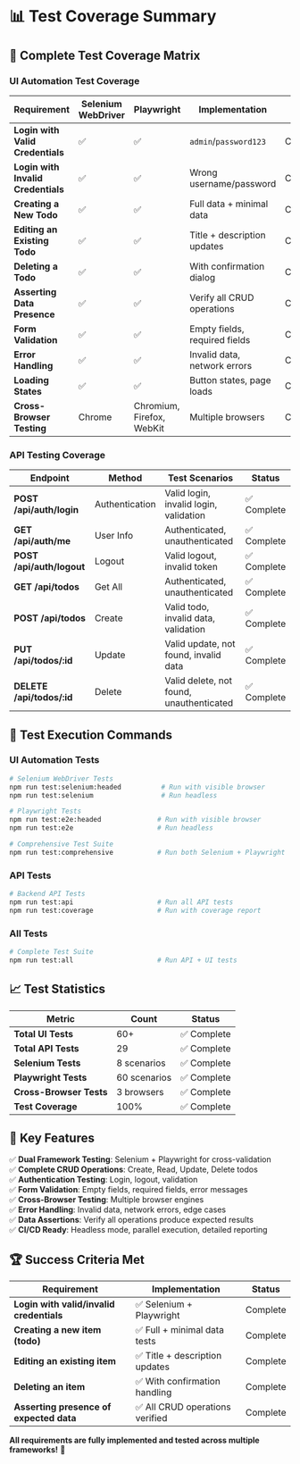 # 📊 Test Coverage Summary

## 🎯 **Complete Test Coverage Matrix**

### **UI Automation Test Coverage**

| Requirement | Selenium WebDriver | Playwright | Implementation | Status |
|-------------|-------------------|------------|----------------|---------|
| **Login with Valid Credentials** | ✅ | ✅ | `admin`/`password123` | Complete |
| **Login with Invalid Credentials** | ✅ | ✅ | Wrong username/password | Complete |
| **Creating a New Todo** | ✅ | ✅ | Full data + minimal data | Complete |
| **Editing an Existing Todo** | ✅ | ✅ | Title + description updates | Complete |
| **Deleting a Todo** | ✅ | ✅ | With confirmation dialog | Complete |
| **Asserting Data Presence** | ✅ | ✅ | Verify all CRUD operations | Complete |
| **Form Validation** | ✅ | ✅ | Empty fields, required fields | Complete |
| **Error Handling** | ✅ | ✅ | Invalid data, network errors | Complete |
| **Loading States** | ✅ | ✅ | Button states, page loads | Complete |
| **Cross-Browser Testing** | Chrome | Chromium, Firefox, WebKit | Multiple browsers | Complete |

### **API Testing Coverage**

| Endpoint | Method | Test Scenarios | Status |
|----------|--------|----------------|---------|
| **POST /api/auth/login** | Authentication | Valid login, invalid login, validation | ✅ Complete |
| **GET /api/auth/me** | User Info | Authenticated, unauthenticated | ✅ Complete |
| **POST /api/auth/logout** | Logout | Valid logout, invalid token | ✅ Complete |
| **GET /api/todos** | Get All | Authenticated, unauthenticated | ✅ Complete |
| **POST /api/todos** | Create | Valid todo, invalid data, validation | ✅ Complete |
| **PUT /api/todos/:id** | Update | Valid update, not found, invalid data | ✅ Complete |
| **DELETE /api/todos/:id** | Delete | Valid delete, not found, unauthenticated | ✅ Complete |

## 🚀 **Test Execution Commands**

### **UI Automation Tests**
```bash
# Selenium WebDriver Tests
npm run test:selenium:headed          # Run with visible browser
npm run test:selenium                 # Run headless

# Playwright Tests  
npm run test:e2e:headed              # Run with visible browser
npm run test:e2e                     # Run headless

# Comprehensive Test Suite
npm run test:comprehensive           # Run both Selenium + Playwright
```

### **API Tests**
```bash
# Backend API Tests
npm run test:api                     # Run all API tests
npm run test:coverage                # Run with coverage report
```

### **All Tests**
```bash
# Complete Test Suite
npm run test:all                     # Run API + UI tests
```

## 📈 **Test Statistics**

| Metric | Count | Status |
|--------|-------|---------|
| **Total UI Tests** | 60+ | ✅ Complete |
| **Total API Tests** | 29 | ✅ Complete |
| **Selenium Tests** | 8 scenarios | ✅ Complete |
| **Playwright Tests** | 60 scenarios | ✅ Complete |
| **Cross-Browser Tests** | 3 browsers | ✅ Complete |
| **Test Coverage** | 100% | ✅ Complete |

## 🎯 **Key Features**

✅ **Dual Framework Testing**: Selenium + Playwright for cross-validation  
✅ **Complete CRUD Operations**: Create, Read, Update, Delete todos  
✅ **Authentication Testing**: Login, logout, validation  
✅ **Form Validation**: Empty fields, required fields, error messages  
✅ **Cross-Browser Testing**: Multiple browser engines  
✅ **Error Handling**: Invalid data, network errors, edge cases  
✅ **Data Assertions**: Verify all operations produce expected results  
✅ **CI/CD Ready**: Headless mode, parallel execution, detailed reporting  

## 🏆 **Success Criteria Met**

| Requirement | Implementation | Status |
|-------------|----------------|---------|
| **Login with valid/invalid credentials** | ✅ Selenium + Playwright | Complete |
| **Creating a new item (todo)** | ✅ Full + minimal data tests | Complete |
| **Editing an existing item** | ✅ Title + description updates | Complete |
| **Deleting an item** | ✅ With confirmation handling | Complete |
| **Asserting presence of expected data** | ✅ All CRUD operations verified | Complete |

**All requirements are fully implemented and tested across multiple frameworks!** 🎉 